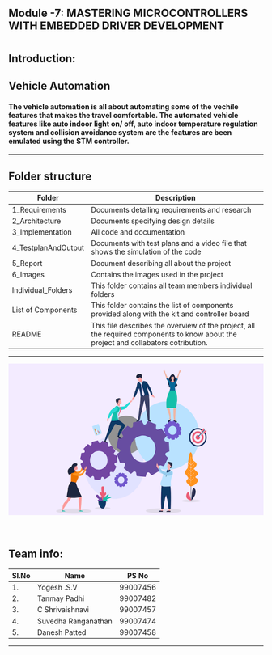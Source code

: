 ## Module -7: MASTERING MICROCONTROLLERS WITH EMBEDDED DRIVER DEVELOPMENT
#
#
## Introduction: ##
## Vehicle Automation ##
#### The vehicle automation is all about automating some of the vechile features that makes the travel comfortable. The automated vehicle features like auto indoor light on/ off, auto indoor temperature regulation system and collision avoidance system are the features are been emulated using the STM controller.  ####
-------------------------------------------------------------------
## Folder structure ##
| Folder | Description|
| --- | --- |
| 1_Requirements | Documents detailing requirements and research |
| 2_Architecture | Documents specifying design details |
| 3_Implementation | All code and documentation |
| 4_TestplanAndOutput | Documents with test plans and a video file that shows the simulation of the code |
| 5_Report | Document describing all about the project |
| 6_Images | Contains the images used in the project |
| Individual_Folders | This folder contains all team members individual folders|
| List of Components| This folder contains the list of components provided along with the kit and controller board | 
| README| This file describes the overview of the project, all the required components to know about the project and collabators cotribution. |


---------------------------------------------------------------------------------
<p align="center">
  <img width = 720 height= 300 src="https://github.com/tanmaypadhi08/MMC-APRIL22-TEAM2-VEHICLEAUTOMATION/blob/d0f74dd8b96382b8511aae83681ad3a071abb2e7/Images/ream.png">
</p> <br>

## Team info:

|Sl.No|     Name              | PS No    |        
| --- | --------------------- | :------: |  
| 1. | Yogesh .S.V            | 99007456 |                      
| 2. | Tanmay Padhi           | 99007482 |                         
| 3. | C Shrivaishnavi        | 99007457 |                     
| 4. | Suvedha Ranganathan    | 99007474 |                     
| 5. | Danesh Patted          | 99007458 |                           

--------------------------------------------------------------------


